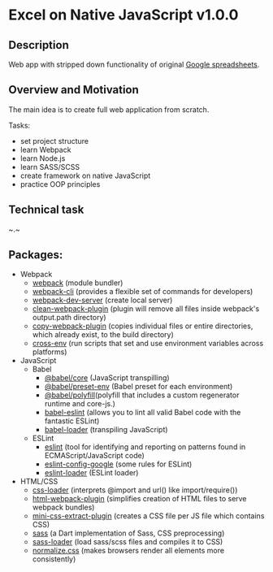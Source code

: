 # Excel on Native JavaScript v1.0.0

## Description
Web app with stripped down functionality of original [Google spreadsheets](https://docs.google.com/spreadsheets).

## Overview and Motivation
The main idea is to create full web application from scratch.

Tasks:
- set project structure
- learn Webpack
- learn Node.js
- learn SASS/SCSS
- create framework on native JavaScript
- practice OOP principles

## Technical task  
~.~

## Packages:
* Webpack
  * [webpack](https://www.npmjs.com/package/webpack) (module bundler)
  * [webpack-cli](https://www.npmjs.com/package/webpack-cli) (provides a flexible set of commands for developers)
  * [webpack-dev-server](https://webpack.js.org/configuration/dev-server/) (create local server)
  * [clean-webpack-plugin](https://github.com/johnagan/clean-webpack-plugin) (plugin will remove all files inside webpack's output.path directory)
  * [copy-webpack-plugin](https://github.com/webpack-contrib/copy-webpack-plugin) (copies individual files or entire directories, which already exist, to the build directory)
  * [cross-env](https://www.npmjs.com/package/cross-env) (run scripts that set and use environment variables across platforms)
* JavaScript
  * Babel
    * [@babel/core](https://babeljs.io/docs/en/babel-core) (JavaScript transpilling)
    * [@babel/preset-env](https://babeljs.io/docs/en/babel-preset-env#how-does-it-work) (Babel preset for each environment)
    * [@babel/polyfill](https://babeljs.io/docs/en/babel-polyfill)(polyfill that includes a custom regenerator runtime and core-js.)
    * [babel-eslint](https://github.com/babel/eslint-plugin-babel) (allows you to lint all valid Babel code with the fantastic ESLint)
    * [babel-loader](https://github.com/babel/babel-loader) (transpiling JavaScript)
  * ESLint
    * [eslint](https://github.com/eslint/eslint) (tool for identifying and reporting on patterns found in ECMAScript/JavaScript code)
    * [eslint-config-google](https://github.com/google/eslint-config-google) (some rules for ESLint)
    * [eslint-loader](https://webpack.js.org/loaders/eslint-loader/) (ESLint loader)
* HTML/CSS
  * [css-loader](https://webpack.js.org/loaders/css-loader/) (interprets @import and url() like import/require())
  * [html-webpack-plugin](https://github.com/jantimon/html-webpack-plugin) (simplifies creation of HTML files to serve webpack bundles)
  * [mini-css-extract-plugin](https://webpack.js.org/plugins/mini-css-extract-plugin/) (creates a CSS file per JS file which contains CSS)
  * [sass](https://github.com/sass/dart-sass) (a Dart implementation of Sass, CSS preprocessing)
  * [sass-loader](https://webpack.js.org/loaders/sass-loader/) (load sass/scss files and compiles it to CSS)
  * [normalize.css](https://necolas.github.io/normalize.css/) (makes browsers render all elements more consistently)
